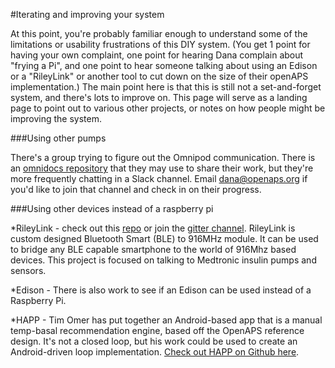 #Iterating and improving your system

At this point, you're probably familiar enough to understand some of the limitations or usability frustrations of this DIY system. (You get 1 point for having your own complaint, one point for hearing Dana complain about "frying a Pi", and one point to hear someone talking about using an Edison or a "RileyLink" or another tool to cut down on the size of their openAPS implementation.) The main point here is that this is still not a set-and-forget system, and there's lots to improve on. This page will serve as a landing page to point out to various other projects, or notes on how people might be improving the system.

###Using other pumps

There's a group trying to figure out the Omnipod communication. There is an [omnidocs repository](https://github.com/openaps/omnidocs) that they may use to share their work, but they're more frequently chatting in a Slack channel. Email dana@openaps.org if you'd like to join that channel and check in on their progress.

###Using other devices instead of a raspberry pi

*RileyLink - check out this [repo](https://github.com/ps2/rileylink) or join the [gitter channel](https://gitter.im/ps2/rileylink). RileyLink is custom designed Bluetooth Smart (BLE) to 916MHz module. It can be used to bridge any BLE capable smartphone to the world of 916Mhz based devices. This project is focused on talking to Medtronic insulin pumps and sensors.

*Edison - There is also work to see if an Edison can be used instead of a Raspberry Pi.

*HAPP - Tim Omer has put together an Android-based app that is a manual temp-basal recommendation engine, based off the OpenAPS reference design. It's not a closed loop, but his work could be used to create an Android-driven loop implementation. [Check out HAPP on Github here](https://github.com/timomer/happ). 
